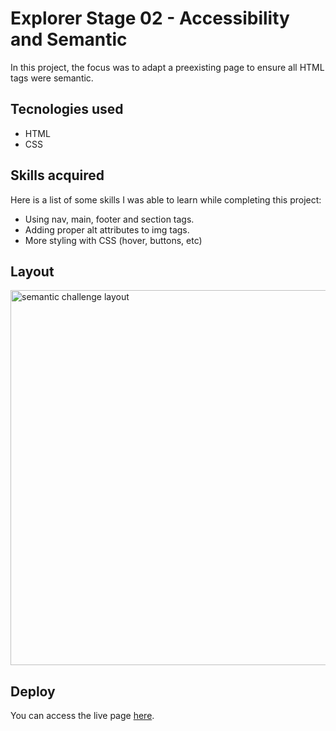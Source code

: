 # Explorer Stage 02 - Accessibility and Semantic
In this project, the focus was to adapt a preexisting page to ensure all HTML tags were semantic.

## Tecnologies used
- HTML
- CSS

## Skills acquired
Here is a list of some skills I was able to learn while completing this project:
- Using nav, main, footer and section tags.
- Adding proper alt attributes to img tags.
- More styling with CSS (hover, buttons, etc)

## Layout
<img src="https://user-images.githubusercontent.com/71474453/221921553-6d9fc1b3-3fc9-4e08-bfdc-865cb4857f38.png" alt="semantic challenge layout" width="600"/>

## Deploy 
You can access the live page [here](https://rafaelrmb.github.io/explorer-projects/stage02-acessibilidade/index.html).
